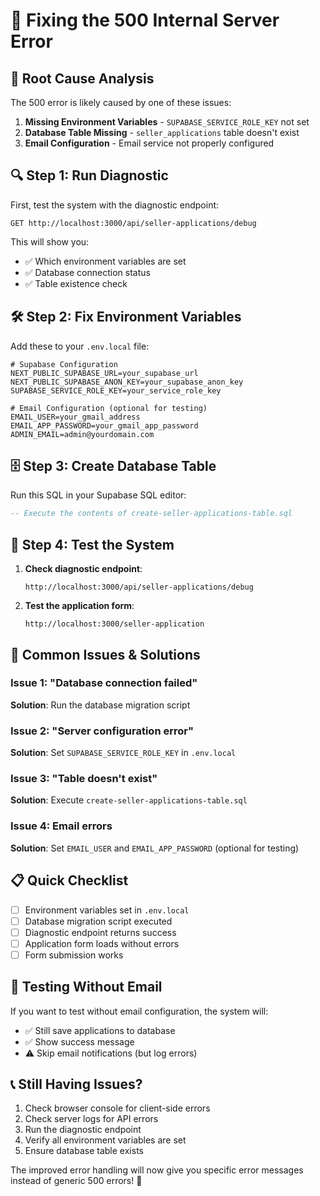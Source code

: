 # 🔧 Fixing the 500 Internal Server Error

## 🚨 **Root Cause Analysis**

The 500 error is likely caused by one of these issues:

1. **Missing Environment Variables** - `SUPABASE_SERVICE_ROLE_KEY` not set
2. **Database Table Missing** - `seller_applications` table doesn't exist
3. **Email Configuration** - Email service not properly configured

## 🔍 **Step 1: Run Diagnostic**

First, test the system with the diagnostic endpoint:

```
GET http://localhost:3000/api/seller-applications/debug
```

This will show you:

- ✅ Which environment variables are set
- ✅ Database connection status
- ✅ Table existence check

## 🛠️ **Step 2: Fix Environment Variables**

Add these to your `.env.local` file:

```env
# Supabase Configuration
NEXT_PUBLIC_SUPABASE_URL=your_supabase_url
NEXT_PUBLIC_SUPABASE_ANON_KEY=your_supabase_anon_key
SUPABASE_SERVICE_ROLE_KEY=your_service_role_key

# Email Configuration (optional for testing)
EMAIL_USER=your_gmail_address
EMAIL_APP_PASSWORD=your_gmail_app_password
ADMIN_EMAIL=admin@yourdomain.com
```

## 🗄️ **Step 3: Create Database Table**

Run this SQL in your Supabase SQL editor:

```sql
-- Execute the contents of create-seller-applications-table.sql
```

## 🧪 **Step 4: Test the System**

1. **Check diagnostic endpoint**:

   ```
   http://localhost:3000/api/seller-applications/debug
   ```

2. **Test the application form**:
   ```
   http://localhost:3000/seller-application
   ```

## 🔧 **Common Issues & Solutions**

### Issue 1: "Database connection failed"

**Solution**: Run the database migration script

### Issue 2: "Server configuration error"

**Solution**: Set `SUPABASE_SERVICE_ROLE_KEY` in `.env.local`

### Issue 3: "Table doesn't exist"

**Solution**: Execute `create-seller-applications-table.sql`

### Issue 4: Email errors

**Solution**: Set `EMAIL_USER` and `EMAIL_APP_PASSWORD` (optional for testing)

## 📋 **Quick Checklist**

- [ ] Environment variables set in `.env.local`
- [ ] Database migration script executed
- [ ] Diagnostic endpoint returns success
- [ ] Application form loads without errors
- [ ] Form submission works

## 🚀 **Testing Without Email**

If you want to test without email configuration, the system will:

- ✅ Still save applications to database
- ✅ Show success message
- ⚠️ Skip email notifications (but log errors)

## 📞 **Still Having Issues?**

1. Check browser console for client-side errors
2. Check server logs for API errors
3. Run the diagnostic endpoint
4. Verify all environment variables are set
5. Ensure database table exists

The improved error handling will now give you specific error messages instead of generic 500 errors! 🎉
